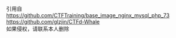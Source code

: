 引用自
<br>
https://github.com/CTFTraining/base_image_nginx_mysql_php_73
<br>
https://github.com/glzjin/CTFd-Whale
<br>
如果侵权，请联系本人删除 
